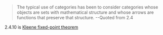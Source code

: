 > The typical use of categories has been to consider categories whose objects are sets with mathematical structure and whose arrows are functions that preserve that structure.  --Quoted from 2.4

2.4.10 is [Kleene fixed-point theorem](https://en.wikipedia.org/wiki/Kleene_fixed-point_theorem)
